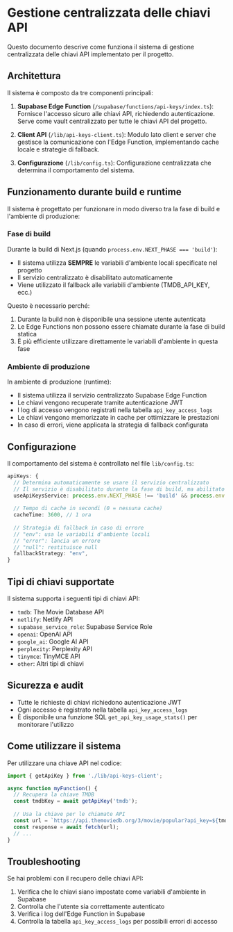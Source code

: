 # Gestione centralizzata delle chiavi API

Questo documento descrive come funziona il sistema di gestione centralizzata delle chiavi API implementato per il progetto.

## Architettura

Il sistema è composto da tre componenti principali:

1. **Supabase Edge Function** (`/supabase/functions/api-keys/index.ts`): Fornisce l'accesso sicuro alle chiavi API, richiedendo autenticazione. Serve come vault centralizzato per tutte le chiavi API del progetto.

2. **Client API** (`/lib/api-keys-client.ts`): Modulo lato client e server che gestisce la comunicazione con l'Edge Function, implementando cache locale e strategie di fallback.

3. **Configurazione** (`/lib/config.ts`): Configurazione centralizzata che determina il comportamento del sistema.

## Funzionamento durante build e runtime

Il sistema è progettato per funzionare in modo diverso tra la fase di build e l'ambiente di produzione:

### Fase di build

Durante la build di Next.js (quando `process.env.NEXT_PHASE === 'build'`):
- Il sistema utilizza **SEMPRE** le variabili d'ambiente locali specificate nel progetto
- Il servizio centralizzato è disabilitato automaticamente
- Viene utilizzato il fallback alle variabili d'ambiente (TMDB_API_KEY, ecc.)

Questo è necessario perché:
1. Durante la build non è disponibile una sessione utente autenticata
2. Le Edge Functions non possono essere chiamate durante la fase di build statica
3. È più efficiente utilizzare direttamente le variabili d'ambiente in questa fase

### Ambiente di produzione

In ambiente di produzione (runtime):
- Il sistema utilizza il servizio centralizzato Supabase Edge Function
- Le chiavi vengono recuperate tramite autenticazione JWT
- I log di accesso vengono registrati nella tabella `api_key_access_logs`
- Le chiavi vengono memorizzate in cache per ottimizzare le prestazioni
- In caso di errori, viene applicata la strategia di fallback configurata

## Configurazione

Il comportamento del sistema è controllato nel file `lib/config.ts`:

```typescript
apiKeys: {
  // Determina automaticamente se usare il servizio centralizzato
  // Il servizio è disabilitato durante la fase di build, ma abilitato in produzione
  useApiKeysService: process.env.NEXT_PHASE !== 'build' && process.env.NODE_ENV !== 'development',
  
  // Tempo di cache in secondi (0 = nessuna cache)
  cacheTime: 3600, // 1 ora
  
  // Strategia di fallback in caso di errore
  // "env": usa le variabili d'ambiente locali
  // "error": lancia un errore
  // "null": restituisce null
  fallbackStrategy: "env",
}
```

## Tipi di chiavi supportate

Il sistema supporta i seguenti tipi di chiavi API:
- `tmdb`: The Movie Database API
- `netlify`: Netlify API
- `supabase_service_role`: Supabase Service Role
- `openai`: OpenAI API
- `google_ai`: Google AI API
- `perplexity`: Perplexity API
- `tinymce`: TinyMCE API
- `other`: Altri tipi di chiavi

## Sicurezza e audit

- Tutte le richieste di chiavi richiedono autenticazione JWT
- Ogni accesso è registrato nella tabella `api_key_access_logs`
- È disponibile una funzione SQL `get_api_key_usage_stats()` per monitorare l'utilizzo

## Come utilizzare il sistema

Per utilizzare una chiave API nel codice:

```typescript
import { getApiKey } from './lib/api-keys-client';

async function myFunction() {
  // Recupera la chiave TMDB
  const tmdbKey = await getApiKey('tmdb');
  
  // Usa la chiave per le chiamate API
  const url = `https://api.themoviedb.org/3/movie/popular?api_key=${tmdbKey}`;
  const response = await fetch(url);
  // ...
}
```

## Troubleshooting

Se hai problemi con il recupero delle chiavi API:

1. Verifica che le chiavi siano impostate come variabili d'ambiente in Supabase
2. Controlla che l'utente sia correttamente autenticato 
3. Verifica i log dell'Edge Function in Supabase
4. Controlla la tabella `api_key_access_logs` per possibili errori di accesso